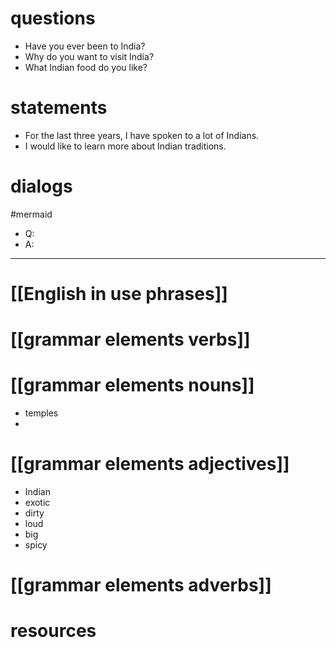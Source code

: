 # questions
- Have you ever been to India?
- Why do you want to visit India?
- What Indian food do you like?
# statements
- For the last three years, I have spoken to a lot of Indians.
- I would like to learn more about Indian traditions.
 
# dialogs
#mermaid 

- Q:
- A:

---

# [[English in use phrases]]

# [[grammar elements verbs]]

# [[grammar elements nouns]]
- temples
- 


# [[grammar elements adjectives]]
- Indian
- exotic
- dirty
- loud
- big
- spicy
# [[grammar elements adverbs]]

# resources

